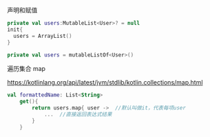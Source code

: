 声明和赋值

```kotlin
private val users:MutableList<User>? = null
init{
  users = ArrayList()
}

private val users = mutableListOf<User>()
```

遍历集合 map

https://kotlinlang.org/api/latest/jvm/stdlib/kotlin.collections/map.html

```kotlin
val formattedName: List<String>
    get(){
        return users.map{ user ->  //默认叫做it，代表每项user
            ...  //直接返回表达式结果
        }
    }
```

